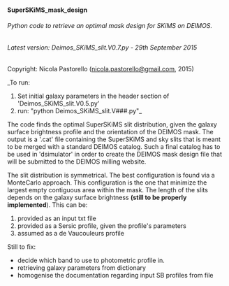 #### SuperSKiMS_mask_design
###### Python code to retrieve an optimal mask design for SKiMS on DEIMOS. 

###### Latest version: Deimos_SKiMS_slit.V0.7.py - 29th September 2015

Copyright: Nicola Pastorello (nicola.pastorello@gmail.com, 2015)


_To run: 
1. Set initial galaxy parameters in the header section of 'Deimos_SKiMS_slit.V0.5.py'
2. run: "python Deimos_SKiMS_slit.V###.py"_


The code finds the optimal SuperSKiMS slit distribution, given the galaxy surface 
brightness profile and the orientation of the DEIMOS mask. 
The output is a '.cat' file containing the SuperSKiMS and sky slits that is meant to be 
merged with a standard DEIMOS catalog. Such a final catalog has to be used in 
'dsimulator' in order to create the DEIMOS mask design file that will be submitted to 
the DEIMOS milling website. 

The slit distribution is symmetrical. The best configuration is found via a 
MonteCarlo approach. This configuration is the one that minimize the largest 
empty contiguous area within the mask. 
The length of the slits depends on the galaxy surface brightness **(still to be properly implemented**). 
This can be:
1. provided as an input txt file
2. provided as a Sersic profile, given the profile's parameters
3. assumed as a de Vaucouleurs profile

Still to fix:

- decide which band to use to photometric profile in.
- retrieving galaxy parameters from dictionary
- homogenise the documentation regarding input SB profiles from file
